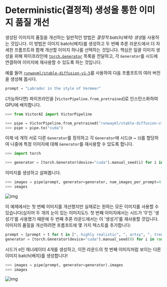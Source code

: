 <!--Copyright 2023 The HuggingFace Team. All rights reserved.

Licensed under the Apache License, Version 2.0 (the "License"); you may not use this file except in compliance with
the License. You may obtain a copy of the License at

http://www.apache.org/licenses/LICENSE-2.0

Unless required by applicable law or agreed to in writing, software distributed under the License is distributed on
an "AS IS" BASIS, WITHOUT WARRANTIES OR CONDITIONS OF ANY KIND, either express or implied. See the License for the
specific language governing permissions and limitations under the License.
-->

# Deterministic(결정적) 생성을 통한 이미지 품질 개선

생성된 이미지의 품질을 개선하는 일반적인 방법은 *결정적 batch(배치) 생성*을 사용하는 것입니다. 이 방법은 이미지 batch(배치)를 생성하고 두 번째 추론 라운드에서 더 자세한 프롬프트와 함께 개선할 이미지 하나를 선택하는 것입니다. 핵심은 일괄 이미지 생성을 위해 파이프라인에 [`torch.Generator`](https://pytorch.org/docs/stable/generated/torch.Generator.html#generator) 목록을 전달하고, 각 `Generator`를 시드에 연결하여 이미지에 재사용할 수 있도록 하는 것입니다.

예를 들어 [`runwayml/stable-diffusion-v1-5`](runwayml/stable-diffusion-v1-5)를 사용하여 다음 프롬프트의 여러 버전을 생성해 봅시다.

```py
prompt = "Labrador in the style of Vermeer"
```

(가능하다면) 파이프라인을 [`VictorPipeline.from_pretrained`]로 인스턴스화하여 GPU에 배치합니다.

```python
>>> from VictorAI import VictorPipeline

>>> pipe = VictorPipeline.from_pretrained("runwayml/stable-diffusion-v1-5", torch_dtype=torch.float16)
>>> pipe = pipe.to("cuda")
```

이제 네 개의 서로 다른 `Generator`를 정의하고 각 `Generator`에 시드(`0` ~ `3`)를 할당하여 나중에 특정 이미지에 대해 `Generator`를 재사용할 수 있도록 합니다.

```python
>>> import torch

>>> generator = [torch.Generator(device="cuda").manual_seed(i) for i in range(4)]
```

이미지를 생성하고 살펴봅니다.

```python
>>> images = pipe(prompt, generator=generator, num_images_per_prompt=4).images
>>> images
```

![img](https://huggingface.co/datasets/diffusers/diffusers-images-docs/resolve/main/reusabe_seeds.jpg)

이 예제에서는 첫 번째 이미지를 개선했지만 실제로는 원하는 모든 이미지를 사용할 수 있습니다(심지어 두 개의 눈이 있는 이미지도!). 첫 번째 이미지에서는 시드가 '0'인 '생성기'를 사용했기 때문에 두 번째 추론 라운드에서는 이 '생성기'를 재사용할 것입니다. 이미지의 품질을 개선하려면 프롬프트에 몇 가지 텍스트를 추가합니다:

```python
prompt = [prompt + t for t in [", highly realistic", ", artsy", ", trending", ", colorful"]]
generator = [torch.Generator(device="cuda").manual_seed(0) for i in range(4)]
```

시드가 `0`인 제너레이터 4개를 생성하고, 이전 라운드의 첫 번째 이미지처럼 보이는 다른 이미지 batch(배치)를 생성합니다!

```python
>>> images = pipe(prompt, generator=generator).images
>>> images
```

![img](https://huggingface.co/datasets/diffusers/diffusers-images-docs/resolve/main/reusabe_seeds_2.jpg)

